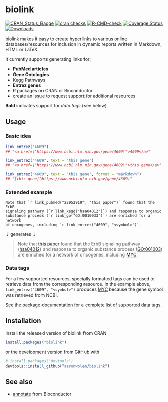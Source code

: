 # biolink

[![CRAN_Status_Badge](https://www.r-pkg.org/badges/version/biolink)](https://cran.r-project.org/package=biolink)
[![cran checks](https://cranchecks.info/badges/summary/biolink)](https://cran.r-project.org/web/checks/check_results_biolink.html)
[![R-CMD-check](https://github.com/aaronwolen/biolink/workflows/R-CMD-check/badge.svg)](https://github.com/aaronwolen/biolink/actions)
[![Coverage Status](https://img.shields.io/codecov/c/github/aaronwolen/biolink/master.svg)](https://app.codecov.io/github/aaronwolen/biolink?branch=master)
[![Downloads](https://cranlogs.r-pkg.org/badges/biolink?color=brightgreen)](https://www.r-pkg.org/pkg/biolink)

biolink makes it easy to create hyperlinks to various online databases/resources for inclusion in dynamic reports written in Markdown, HTML or LaTeX.

It currently supports generating links for:

- **PubMed articles**
- **Gene Ontologies**
- Kegg Pathways
- **Entrez genes**
- R packages on CRAN or Bioconductor
- create an [issue](https://github.com/aaronwolen/biolink/issues) to request support for additional resources

**Bold** indicates support for *data tags* (see below).

## Usage

### Basic idea

```r
link_entrez("4609")
## "<a href=\"https://www.ncbi.nlm.nih.gov/gene/4609\">4609</a>"

link_entrez("4609", text = "this gene")
## "<a href=\"https://www.ncbi.nlm.nih.gov/gene/4609\">this gene</a>"

link_entrez("4609", text = "this gene", format = "markdown")
## "[this gene](https://www.ncbi.nlm.nih.gov/gene/4609)"
```

### Extended example

```
Note that `r link_pubmed("22952919", "this paper")` found that the ErbB
signaling pathway (`r link_kegg("hsa04012")`) and response to organic
substance process (`r link_go("GO:0010033")`) are enriched for a network
of oncogenes, including `r link_entrez("4609", "<symbol>")`.
```

&#8675; generates &#8675;

> Note that [this paper][1] found that the ErbB signaling pathway ([hsa04012][2]) and response to organic substance process ([GO:001003][3]) are enriched for a network of oncogenes, including [MYC][4].

### Data tags

For a few supported resources, specially formatted tags can be used to retrieve data from the corresponding resource. In the example above, `link_entrez("4609", "<symbol>")` produces [MYC][4] because the gene symbol was retrieved from NCBI.

See the package documentation for a complete list of supported data tags.

## Installation

Install the released version of biolink from CRAN

```R
install.packages("biolink")
```

or the development version from GitHub with

```R
# install.packages("devtools")
devtools::install_github("aaronwolen/biolink")
```

## See also

- [annotate](https://bioconductor.org/packages/annotate) from Bioconductor


<!-- links -->
[1]: https://pubmed.ncbi.nlm.nih.gov/22952919/
[2]: https://www.genome.jp/dbget-bin/www_bget?pathway:hsa04012
[3]: https://amigo.geneontology.org/amigo/term/GO:0010033
[4]: https://www.ncbi.nlm.nih.gov/gene/4609
